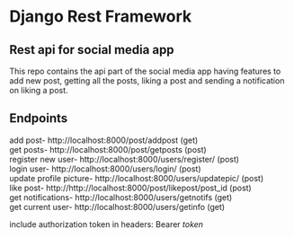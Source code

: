 # Django Rest Framework
## Rest api for social media app
This repo contains the api part of the social media app having features to add new post, getting all the posts, liking a post and sending a notification on liking a post.

## Endpoints

add post- http://localhost:8000/post/addpost (get) <br/>
get posts- http://localhost:8000/post/getposts (post) <br/>
register new user- http://localhost:8000/users/register/ (post) <br/>
login user- http://localhost:8000/users/login/ (post) <br/>
update profile picture- http://localhost:8000/users/updatepic/ (post) <br/>
like post- http://http://localhost:8000/post/likepost/post_id (post) <br/>
get notifications- http://localhost:8000/users/getnotifs (get) <br/>
get current user- http://localhost:8000/users/getinfo (get) <br/>

include authorization token in headers: Bearer _token_

